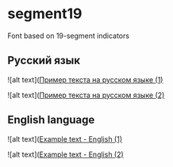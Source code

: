 # segment19
Font based on 19-segment indicators

## Русский язык

![alt text]([Пример текста на русском языке (1)](https://raw.githubusercontent.com/qwerty281/segment19/main/example/segment19_3.png)

![alt text]([Пример текста на русском языке (2)](https://raw.githubusercontent.com/qwerty281/segment19/main/example/segment19_4.png)

## English language

![alt text]([Example text - English (1)](https://raw.githubusercontent.com/qwerty281/segment19/main/example/segment19_1.png)

![alt text]([Example text - English (2)](https://raw.githubusercontent.com/qwerty281/segment19/main/example/segment19_2.png)
